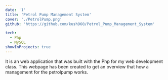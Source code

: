 ```yaml
---
date: '1'
title: 'Petrol Pump Management System'
cover: './PetrolPump.png'
github: 'https://github.com/kush960/Petrol_Pump_Management_System'

tech:
  - Php
  - MySQL
showInProjects: true
---
```


It is an web application that was built with the Php for my web development class. This webpage has been created to get an overview that how a management for the petrolpump works. 
